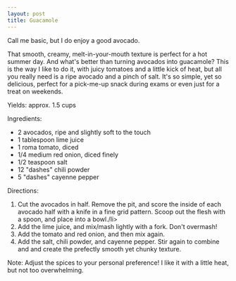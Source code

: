 ```yaml
---
layout: post
title: Guacamole
---
```


Call me basic, but I do enjoy a good avocado. 

That smooth, creamy, melt-in-your-mouth texture is perfect for a hot summer day. And what's better than turning avocados into guacamole? This is the way I like to do it, with juicy tomatoes and a little kick of heat, but all you really need is a ripe avocado and a pinch of salt. It's so simple, yet so delicious, perfect for a pick-me-up snack during exams or even just for a treat on weekends.

Yields: approx. 1.5 cups

Ingredients:
* 2 avocados, ripe and slightly soft to the touch
* 1 tablespoon lime juice
* 1 roma tomato, diced
* 1/4 medium red onion, diced finely
* 1/2 teaspoon salt
* 12 "dashes" chili powder
* 5 "dashes" cayenne pepper

Directions:
1. Cut the avocados in half. Remove the pit, and score the inside of each avocado half with a knife in a fine grid pattern. Scoop out the flesh with a spoon, and place into a bowl./li>
2. Add the lime juice, and mix/mash lightly with a fork. Don't overmash!
3. Add the tomato and red onion, and then mix again.
4. Add the salt, chili powder, and cayenne pepper. Stir again to combine and and create the prefectly smooth yet chunky texture.

Note: Adjust the spices to your personal preference! I like it with a little heat, but not too overwhelming.
